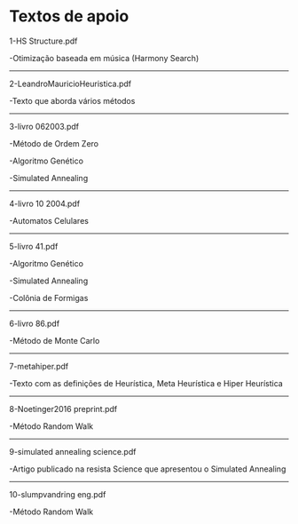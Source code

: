 # Textos de apoio

1-HS Structure.pdf

-Otimização baseada em música (Harmony Search)

-------------------------------------------------------

2-LeandroMauricioHeuristica.pdf

-Texto que aborda vários métodos

-------------------------------------------------------

3-livro 062003.pdf

-Método de Ordem Zero

-Algoritmo Genético

-Simulated Annealing

-------------------------------------------------------

4-livro 10 2004.pdf

-Automatos Celulares

-------------------------------------------------------

5-livro 41.pdf

-Algoritmo Genético

-Simulated Annealing

-Colônia de Formigas

-------------------------------------------------------

6-livro 86.pdf

-Método de Monte Carlo

-------------------------------------------------------

7-metahiper.pdf

-Texto com as definições de Heurística, Meta Heurística e Hiper Heurística

-------------------------------------------------------

8-Noetinger2016 preprint.pdf

-Método Random Walk

-------------------------------------------------------

9-simulated annealing science.pdf

-Artigo publicado na resista Science que apresentou o Simulated Annealing

-------------------------------------------------------

10-slumpvandring eng.pdf

-Método Random Walk
